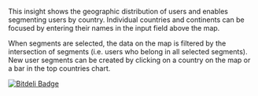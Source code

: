 This insight shows the geographic distribution of users and enables
segmenting users by country. Individual countries and continents can
be focused by entering their names in the input field above the map.

When segments are selected, the data on the map is filtered by the
intersection of segments (i.e. users who belong in all selected
segments). New user segments can be created by clicking on a
country on the map or a bar in the top countries chart.


[![Bitdeli Badge](https://d2weczhvl823v0.cloudfront.net/bitdeli/bd3-country-map/trend.png)](https://bitdeli.com/free "Bitdeli Badge")

